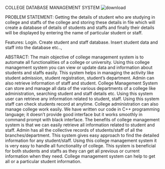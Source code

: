 


COLLEGE DATABASE MANAGEMENT SYSTEM
      ![download](https://github.com/Yukthish/College-Database-Management-System/assets/95063800/098e7fe8-3706-4831-b3dc-9f48fb19bd4c)

PROBLEM STATEMENT:
Getting the details of student who are studying in college and staffs of the college and storing these details in file which will create a database of details of students and staffs and finally their details will be displayed by entering the name of particular student or staff.

Features:
Login.
Create student and staff database.
Insert student data and staff into the database etc..,

ABSTRACT: 
The main objective of college management system is to automate all functionalities of a college or university. Using this college management system you can view or update data and information about students and staffs easily. This system helps in managing the activity like student admission, student registration, student’s department. Admin can also retrieve information of staff and student. College Management System can store and manage all data of the various departments of a college like administration, searching student and staff details etc. Using this system user can retrieve any information related to student, staff. Using this system staff can check students record at anytime. College administration can also manage college work easily. We have written our code in C++ programming language; it doesn’t provide good interface but it works smoothly in command prompt with black interface. The benefits of college management system is that we can easily retrieve all information related to student and staff. Admin has all the collective records of students/staff of all the branches/department. This system gives easy approach to find the detailed information for any student/staff. Using this college management system it is very easy to handle all functionality of college. This system is beneficial for both students and staffs as they can get all previous or current information when they need. College management system can help to get all or a particular student information.
